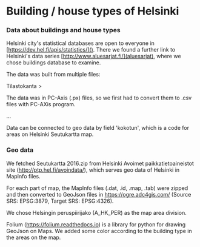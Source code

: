 # Building / house types of Helsinki


### Data about buildings and house types

Helsinki city's statistical databases are open to everyone in [https://dev.hel.fi/apis/statistics/]().
There we found a further link to Helsinki's data series [http://www.aluesarjat.fi/](aluesarjat), where we chose
buildings database to examine.

The data was built from multiple files:

Tilastokanta > 

The data was in PC-Axis (.px) files, so we first had to convert them to .csv files with PC-AXis program.

...

Data can be connected to geo data by field 'kokotun', which is a
code for areas on Helsinki Seutukartta map.

### Geo data

We fetched Seutukartta 2016.zip from Helsinki Avoimet paikkatietoaineistot site 
(http://ptp.hel.fi/avoindata/), which serves geo data of Helsinki in MapInfo files.

For each part of map, the MapInfo files (.dat, .id, .map, .tab) were zipped and then converted to GeoJson files in
https://ogre.adc4gis.com/ (Source SRS: EPSG:3879, Target SRS: EPSG:4326).

We chose Helsingin peruspiirijako (A_HK_PER) as the map area division.

Folium (https://folium.readthedocs.io) is a library for python for drawing GeoJson on Maps. We added some color
according to the building type in the areas on the map.